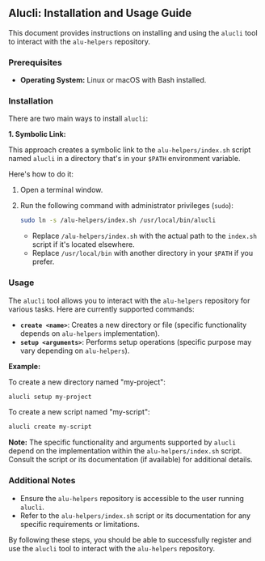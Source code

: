 ## Alucli: Installation and Usage Guide

This document provides instructions on installing and using the `alucli` tool to interact with the `alu-helpers` repository.

### Prerequisites

* **Operating System:** Linux or macOS with Bash installed.

### Installation

There are two main ways to install `alucli`:

**1. Symbolic Link:**

This approach creates a symbolic link to the `alu-helpers/index.sh` script named `alucli` in a directory that's in your `$PATH` environment variable. 

Here's how to do it:

   1. Open a terminal window.
   2. Run the following command with administrator privileges (`sudo`):

      ```bash
      sudo ln -s /alu-helpers/index.sh /usr/local/bin/alucli
      ```

      - Replace `/alu-helpers/index.sh` with the actual path to the `index.sh` script if it's located elsewhere.
      - Replace `/usr/local/bin` with another directory in your `$PATH` if you prefer.


### Usage

The `alucli` tool allows you to interact with the `alu-helpers` repository for various tasks. Here are currently supported commands:

- **`create <name>`**: Creates a new directory or file (specific functionality depends on `alu-helpers` implementation).
- **`setup <arguments>`**: Performs setup operations (specific purpose may vary depending on `alu-helpers`).

**Example:**

To create a new directory named "my-project":

```bash
alucli setup my-project
```

To create a new script named "my-script":

```bash
alucli create my-script
```

**Note:** The specific functionality and arguments supported by `alucli` depend on the implementation within the `alu-helpers/index.sh` script. Consult the script or its documentation (if available) for additional details.


### Additional Notes

* Ensure the `alu-helpers` repository is accessible to the user running `alucli`.
* Refer to the `alu-helpers/index.sh` script or its documentation for any specific requirements or limitations.


By following these steps, you should be able to successfully register and use the `alucli` tool to interact with the `alu-helpers` repository.
